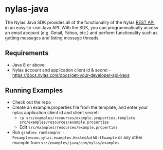 # nylas-java

The Nylas Java SDK provides all of the functionality of the Nylas [REST API](https://docs.nylas.com/reference) in an easy-to-use Java API. With the SDK, you can programmatically access an email account (e.g. Gmail, Yahoo, etc.) and perform functionality such as getting messages and listing message threads.

## Requirements
- Java 8 or above
- Nylas account and application client id & secret - https://docs.nylas.com/docs/get-your-developer-api-keys 

## Running Examples
- Check out the repo
- Create an example.properties file from the template, and enter your nylas application client id and client secret:
  - `cp src/examples/resources/example.properties.template src/examples/resources/example.properties`
  - Edit `src/examples/resources/example.properties`
- Run `gradlew runExample -Pexample=com.nylas.examples.HostedAuthUrlExample` or any other example from `src/examples/java/com/nylas/examples`
